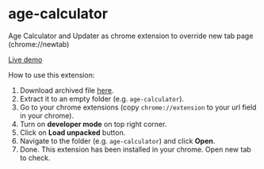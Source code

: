 # age-calculator
Age Calculator and Updater as chrome extension to override new tab page (chrome://newtab)

[Live demo](https://calculate-your-age.netlify.com)

How to use this extension:
1. Download archived file [here][1].
2. Extract it to an empty folder (e.g. `age-calculator`).
3. Go to your chrome extensions (copy `chrome://extension` to your url field in your chrome).
4. Turn on **developer mode** on top right corner.
5. Click on **Load unpacked** button.
6. Navigate to the folder (e.g. `age-calculator`) and click **Open**.
7. Done. This extension has been installed in your chrome. Open new tab to check.

[1]: ../../raw/master/age-calculator-1-1-4.zip
